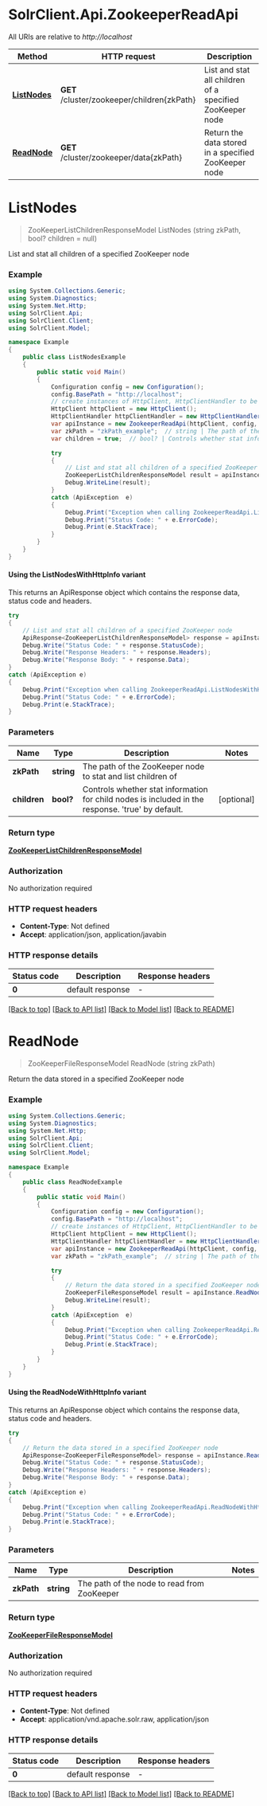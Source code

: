 # SolrClient.Api.ZookeeperReadApi

All URIs are relative to *http://localhost*

| Method | HTTP request | Description |
|--------|--------------|-------------|
| [**ListNodes**](ZookeeperReadApi.md#listnodes) | **GET** /cluster/zookeeper/children{zkPath} | List and stat all children of a specified ZooKeeper node |
| [**ReadNode**](ZookeeperReadApi.md#readnode) | **GET** /cluster/zookeeper/data{zkPath} | Return the data stored in a specified ZooKeeper node |

<a id="listnodes"></a>
# **ListNodes**
> ZooKeeperListChildrenResponseModel ListNodes (string zkPath, bool? children = null)

List and stat all children of a specified ZooKeeper node

### Example
```csharp
using System.Collections.Generic;
using System.Diagnostics;
using System.Net.Http;
using SolrClient.Api;
using SolrClient.Client;
using SolrClient.Model;

namespace Example
{
    public class ListNodesExample
    {
        public static void Main()
        {
            Configuration config = new Configuration();
            config.BasePath = "http://localhost";
            // create instances of HttpClient, HttpClientHandler to be reused later with different Api classes
            HttpClient httpClient = new HttpClient();
            HttpClientHandler httpClientHandler = new HttpClientHandler();
            var apiInstance = new ZookeeperReadApi(httpClient, config, httpClientHandler);
            var zkPath = "zkPath_example";  // string | The path of the ZooKeeper node to stat and list children of
            var children = true;  // bool? | Controls whether stat information for child nodes is included in the response. 'true' by default. (optional) 

            try
            {
                // List and stat all children of a specified ZooKeeper node
                ZooKeeperListChildrenResponseModel result = apiInstance.ListNodes(zkPath, children);
                Debug.WriteLine(result);
            }
            catch (ApiException  e)
            {
                Debug.Print("Exception when calling ZookeeperReadApi.ListNodes: " + e.Message);
                Debug.Print("Status Code: " + e.ErrorCode);
                Debug.Print(e.StackTrace);
            }
        }
    }
}
```

#### Using the ListNodesWithHttpInfo variant
This returns an ApiResponse object which contains the response data, status code and headers.

```csharp
try
{
    // List and stat all children of a specified ZooKeeper node
    ApiResponse<ZooKeeperListChildrenResponseModel> response = apiInstance.ListNodesWithHttpInfo(zkPath, children);
    Debug.Write("Status Code: " + response.StatusCode);
    Debug.Write("Response Headers: " + response.Headers);
    Debug.Write("Response Body: " + response.Data);
}
catch (ApiException e)
{
    Debug.Print("Exception when calling ZookeeperReadApi.ListNodesWithHttpInfo: " + e.Message);
    Debug.Print("Status Code: " + e.ErrorCode);
    Debug.Print(e.StackTrace);
}
```

### Parameters

| Name | Type | Description | Notes |
|------|------|-------------|-------|
| **zkPath** | **string** | The path of the ZooKeeper node to stat and list children of |  |
| **children** | **bool?** | Controls whether stat information for child nodes is included in the response. &#39;true&#39; by default. | [optional]  |

### Return type

[**ZooKeeperListChildrenResponseModel**](ZooKeeperListChildrenResponseModel.md)

### Authorization

No authorization required

### HTTP request headers

 - **Content-Type**: Not defined
 - **Accept**: application/json, application/javabin


### HTTP response details
| Status code | Description | Response headers |
|-------------|-------------|------------------|
| **0** | default response |  -  |

[[Back to top]](#) [[Back to API list]](../README.md#documentation-for-api-endpoints) [[Back to Model list]](../README.md#documentation-for-models) [[Back to README]](../README.md)

<a id="readnode"></a>
# **ReadNode**
> ZooKeeperFileResponseModel ReadNode (string zkPath)

Return the data stored in a specified ZooKeeper node

### Example
```csharp
using System.Collections.Generic;
using System.Diagnostics;
using System.Net.Http;
using SolrClient.Api;
using SolrClient.Client;
using SolrClient.Model;

namespace Example
{
    public class ReadNodeExample
    {
        public static void Main()
        {
            Configuration config = new Configuration();
            config.BasePath = "http://localhost";
            // create instances of HttpClient, HttpClientHandler to be reused later with different Api classes
            HttpClient httpClient = new HttpClient();
            HttpClientHandler httpClientHandler = new HttpClientHandler();
            var apiInstance = new ZookeeperReadApi(httpClient, config, httpClientHandler);
            var zkPath = "zkPath_example";  // string | The path of the node to read from ZooKeeper

            try
            {
                // Return the data stored in a specified ZooKeeper node
                ZooKeeperFileResponseModel result = apiInstance.ReadNode(zkPath);
                Debug.WriteLine(result);
            }
            catch (ApiException  e)
            {
                Debug.Print("Exception when calling ZookeeperReadApi.ReadNode: " + e.Message);
                Debug.Print("Status Code: " + e.ErrorCode);
                Debug.Print(e.StackTrace);
            }
        }
    }
}
```

#### Using the ReadNodeWithHttpInfo variant
This returns an ApiResponse object which contains the response data, status code and headers.

```csharp
try
{
    // Return the data stored in a specified ZooKeeper node
    ApiResponse<ZooKeeperFileResponseModel> response = apiInstance.ReadNodeWithHttpInfo(zkPath);
    Debug.Write("Status Code: " + response.StatusCode);
    Debug.Write("Response Headers: " + response.Headers);
    Debug.Write("Response Body: " + response.Data);
}
catch (ApiException e)
{
    Debug.Print("Exception when calling ZookeeperReadApi.ReadNodeWithHttpInfo: " + e.Message);
    Debug.Print("Status Code: " + e.ErrorCode);
    Debug.Print(e.StackTrace);
}
```

### Parameters

| Name | Type | Description | Notes |
|------|------|-------------|-------|
| **zkPath** | **string** | The path of the node to read from ZooKeeper |  |

### Return type

[**ZooKeeperFileResponseModel**](ZooKeeperFileResponseModel.md)

### Authorization

No authorization required

### HTTP request headers

 - **Content-Type**: Not defined
 - **Accept**: application/vnd.apache.solr.raw, application/json


### HTTP response details
| Status code | Description | Response headers |
|-------------|-------------|------------------|
| **0** | default response |  -  |

[[Back to top]](#) [[Back to API list]](../README.md#documentation-for-api-endpoints) [[Back to Model list]](../README.md#documentation-for-models) [[Back to README]](../README.md)

